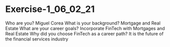 # Exercise-1_06_02_21
Who are you? Miguel Corea 
What is your background? Mortgage and Real Estate
What are your career goals? Incorporate FinTech with Mortgages and Real Estate
Why did you choose FinTech as a career path? It is the future of the financial services industry
